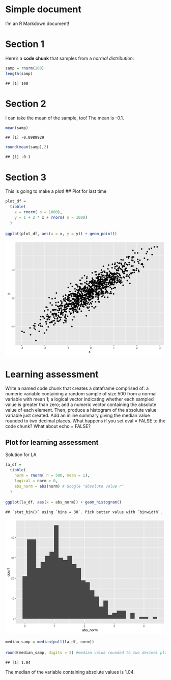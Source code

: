 Simple document
================

I’m an R Markdown document!

# Section 1

Here’s a **code chunk** that samples from a *normal distribution*:

``` r
samp = rnorm(100)
length(samp)
```

    ## [1] 100

# Section 2

I can take the mean of the sample, too! The mean is -0.1.

``` r
mean(samp)
```

    ## [1] -0.0989929

``` r
round(mean(samp),2)
```

    ## [1] -0.1

# Section 3

This is going to make a plot! \## Plot for last time

``` r
plot_df = 
  tibble(
    x = rnorm( n = 1000),
    y = 1 + 2 * x + rnorm( n = 1000)
  )

ggplot(plot_df, aes(x = x, y = y)) + geom_point()
```

![](template_files/figure-gfm/unnamed-chunk-4-1.png)<!-- -->

# Learning assessment

Write a named code chunk that creates a dataframe comprised of: a
numeric variable containing a random sample of size 500 from a normal
variable with mean 1; a logical vector indicating whether each sampled
value is greater than zero; and a numeric vector containing the absolute
value of each element. Then, produce a histogram of the absolute value
variable just created. Add an inline summary giving the median value
rounded to two decimal places. What happens if you set eval = FALSE to
the code chunk? What about echo = FALSE?

## Plot for learning assessment

Solution for LA

``` r
la_df = 
  tibble(
    norm = rnorm( n = 500, mean = 1),
    logical = norm > 0,
    abs_norm = abs(norm) # Google "absolute value r"
  )

ggplot(la_df, aes(x = abs_norm)) + geom_histogram()
```

    ## `stat_bin()` using `bins = 30`. Pick better value with `binwidth`.

![](template_files/figure-gfm/unnamed-chunk-5-1.png)<!-- -->

``` r
median_samp = median(pull(la_df, norm))

round(median_samp, digits = 2) #median value rounded to two decimal places
```

    ## [1] 1.04

The median of the variable containing absolute values is 1.04.
